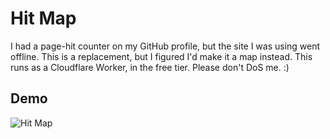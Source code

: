 # Hit Map #

I had a page-hit counter on my GitHub profile, but the site I was using went
offline. This is a replacement, but I figured I'd make it a map instead. This
runs as a Cloudflare Worker, in the free tier. Please don't DoS me. :)

## Demo ##

![Hit Map](https://hitmap.crawford.workers.dev/world/hitmap.svg)